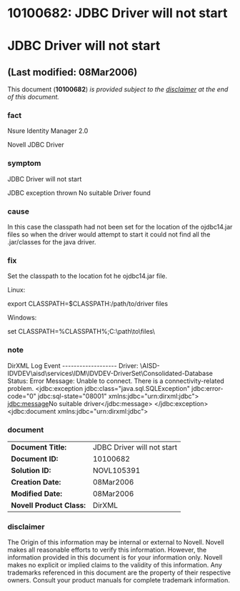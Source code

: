 # 10100682: JDBC Driver will not start

# JDBC Driver will not start

## (Last modified: 08Mar2006)

This document (**10100682**) _is provided subject to the [disclaimer](http://support.novell.com/docs/Tids/Solutions/10100682.html#disclaimer) at the end of this document._

### fact

Nsure Identity Manager 2.0

Novell JDBC Driver

### symptom

JDBC Driver will not start

JDBC exception thrown No suitable Driver found

### cause

In this case the classpath had not been set for the location of the ojdbc14.jar files so when the driver would attempt to start it could not find all the .jar/classes for the java driver.

### fix

Set the classpath to the location fot he ojdbc14.jar file.

Linux:

export CLASSPATH=$CLASSPATH:/path/to/driver files

Windows:

set CLASSPATH=%CLASSPATH%;C:\\path\\to\\files\\

### note

DirXML Log Event -------------------
Driver: \\AISD-IDVDEV\\aisd\\services\\IDM\\IDVDEV-DriverSet\\Consolidated-Database
Status: Error
Message: <description>Unable to connect. There is a connectivity-related problem.</description>
<jdbc:exception jdbc:class="java.sql.SQLException" jdbc:error-code="0" jdbc:sql-state="08001" xmlns:jdbc="urn:dirxml:jdbc">
<jdbc:message>No suitable driver</jdbc:message>
</jdbc:exception>
<jdbc:document xmlns:jdbc="urn:dirxml:jdbc">

### document

|     |     |
| --- | --- |
| **Document Title:** | JDBC Driver will not start |
| **Document ID:** | 10100682 |
| **Solution ID:** | NOVL105391 |
| **Creation Date:** | 08Mar2006 |
| **Modified Date:** | 08Mar2006 |
| **Novell Product Class:** | DirXML |

### disclaimer

The Origin of this information may be internal or external to Novell. Novell makes all reasonable efforts to verify this information. However, the information provided in this document is for your information only. Novell makes no explicit or implied claims to the validity of this information.
Any trademarks referenced in this document are the property of their respective owners. Consult your product manuals for complete trademark information.
